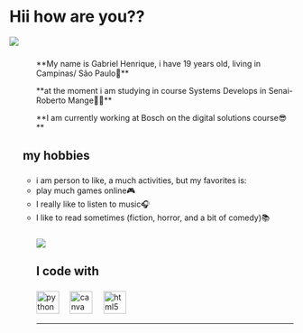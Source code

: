 

<h1 align="left">Hii how are you??</h1>

<img src = "https://th.bing.com/th/id/R.44b5f77b25abb1f33dc36b992965b8df?rik=LWVtFwmY2YPjgg&pid=ImgRaw&r=0"/>

###

<ol>
  <ul>
    <p align="left">**My name is Gabriel Henrique, i have 19 years old, living in Campinas/ São Paulo📌**</p>
<p>**at the moment i am studying in course Systems Develops in Senai-Roberto Mange👨‍🎓**</p>
<p>**I am currently working at Bosch on the digital solutions course😎**</p>
</ul>


<h2 align="left">my hobbies</h2>

###

<p> 
  <ul>
    <li>
  i am person to like, a much activities, but my favorites is: <br> 
    <li>play much games online🎮</li>  
    <li>I really like to listen to music🎧<br>  </li>
    <li>I like to read sometimes (fiction, horror, and a bit of comedy)📚 </li>


###

<div align="left"> 
    <img src = "https://pa1.narvii.com/8340/0e819d7f10b79ec61165ea17f03c4225fd279f4fr1-400-360_hq.gif"/>

</div>

  </p>



<h2 align="left">I code with</h2>

###

<div align="left">
  <img src="https://cdn.jsdelivr.net/gh/devicons/devicon/icons/python/python-original.svg" height="40" alt="python logo"  />
  <img width="12" />
  <img src="https://cdn.jsdelivr.net/gh/devicons/devicon/icons/canva/canva-original.svg" height="40" alt="canva logo"  />
  <img width="12" />
  <img src="https://cdn.jsdelivr.net/gh/devicons/devicon/icons/html5/html5-original.svg" height="40" alt="html5 logo"  />
</div>

<hr>



###
